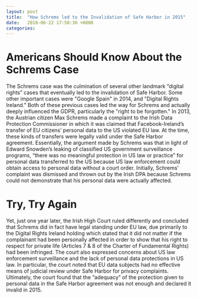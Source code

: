 ```yaml
---
layout: post
title:  "How Schrems led to the Invalidation of Safe Harbor in 2015"
date:   2018-06-22 17:58:36 +0800
categories: 
---
```


Americans Should Know About the Schrems Case
====
The Schrems case was the culmination of several other landmark “digital rights” cases that eventually led to the invalidation of Safe Harbor. Some other important cases were "Google Spain" in 2014, and "Digital Rights Ireland." Both of these previous cases led the way for Schrems and actually deeply influenced the GDPR, particularly the "right to be forgotten." In 2013, the Austrian citizen Max Schrems made a complaint to the Irish Data Protection Commissioner in which it was claimed that Facebook-Ireland’s transfer of EU citizens’ personal data to the US violated EU law. At the time, these kinds of transfers were legally valid under the Safe Harbor agreement. Essentially, the argument made by Schrems was that in light of Edward Snowden’s leaking of classified US government surveillance programs, “there was no meaningful protection in US law or practice” for personal data transferred to the US because US law enforcement could obtain access to personal data without a court order. Initially, Schrems’ complaint was dismissed and thrown out by the Irish DPA because Schrems could not demonstrate that his personal data were actually affected. 

Try, Try Again
===
Yet, just one year later, the Irish High Court ruled differently and concluded that Schrems did in fact have legal standing under EU law, due primarily to the Digital Rights Ireland holding which stated that it did not matter if the complainant had been personally affected in order to show that his right to respect for private life (Articles 7 & 8 of the Charter of Fundamental Rights) had been infringed. The court also expressed concerns about US law enforcement surveillance and the lack of personal data protections in US law. In particular, the court noted that EU data subjects had no effective means of judicial review under Safe Harbor for privacy complaints. Ultimately, the court found that the “adequacy” of the protection given to personal data in the Safe Harbor agreement was not enough and declared it invalid in 2015.
